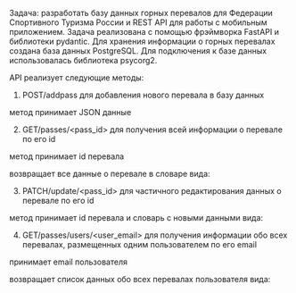 Задача: разработать базу данных горных перевалов для Федерации Спортивного Туризма России и REST API для работы с мобильным приложением.
Задача реализована с помощью фрэймворка FastAPI и библиотеки pydantic. Для хранения информации о горных перевалах создана 
база данных PostgreSQL. Для подключения к базе данных использовалась библиотека psycorg2.


API реализует следующие методы:

1. POST/addpass  для добавления нового перевала в базу данных

метод принимает JSON данные

2. GET/passes/<pass_id>  для получения всей информации о перевале по его id
  
метод принимает id перевала
  
возвращает все данные о перевале в словаре вида:

3. PATCH/update/<pass_id>  для частичного редактирования данных о перевале по его id

метод принимает id перевала и словарь с новыми данными вида:

4. GET/passes/users/<user_email>  для получения информации обо всех перевалах, размещенных одним пользователем по его email

принимает email пользователя

возвращает список данных обо всех перевалах пользователя вида:
